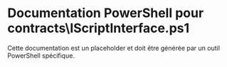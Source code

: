 # Documentation PowerShell pour contracts\IScriptInterface.ps1

Cette documentation est un placeholder et doit être générée par un outil PowerShell spécifique.
